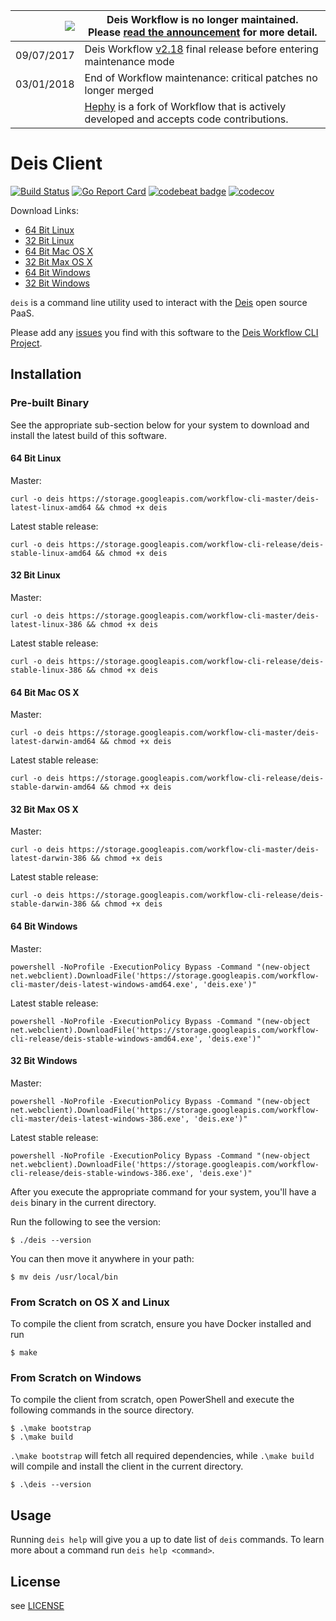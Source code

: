 
|![](https://upload.wikimedia.org/wikipedia/commons/thumb/1/17/Warning.svg/156px-Warning.svg.png) | Deis Workflow is no longer maintained.<br />Please [read the announcement](https://deis.com/blog/2017/deis-workflow-final-release/) for more detail. |
|---:|---|
| 09/07/2017 | Deis Workflow [v2.18][] final release before entering maintenance mode |
| 03/01/2018 | End of Workflow maintenance: critical patches no longer merged |
| | [Hephy](https://github.com/teamhephy/workflow) is a fork of Workflow that is actively developed and accepts code contributions. |

# Deis Client

[![Build Status](https://ci.deis.io/buildStatus/icon?job=Deis/workflow-cli/master)](https://ci.deis.io/job/Deis/job/workflow-cli/job/master/)
[![Go Report Card](https://goreportcard.com/badge/github.com/deis/workflow-cli)](https://goreportcard.com/report/github.com/deis/workflow-cli)
[![codebeat badge](https://codebeat.co/badges/05d314a8-ca61-4211-b69e-e7a3033662c8)](https://codebeat.co/projects/github-com-deis-workflow-cli)
[![codecov](https://codecov.io/gh/deis/workflow-cli/branch/master/graph/badge.svg)](https://codecov.io/gh/deis/workflow-cli)

Download Links:

- [64 Bit Linux](https://storage.googleapis.com/workflow-cli-master/deis-latest-linux-amd64)
- [32 Bit Linux](https://storage.googleapis.com/workflow-cli-master/deis-latest-linux-386)
- [64 Bit Mac OS X](https://storage.googleapis.com/workflow-cli-master/deis-latest-darwin-amd64)
- [32 Bit Max OS X](https://storage.googleapis.com/workflow-cli-master/deis-latest-darwin-386)
- [64 Bit Windows](https://storage.googleapis.com/workflow-cli-master/deis-latest-windows-amd64.exe)
- [32 Bit Windows](https://storage.googleapis.com/workflow-cli-master/deis-latest-windows-386.exe)

`deis` is a command line utility used to interact with the [Deis](http://deis.io) open source PaaS.

Please add any [issues](https://github.com/deis/workflow-cli/issues) you find with this software to the [Deis Workflow CLI Project](https://github.com/deis/workflow-cli).

## Installation

### Pre-built Binary

See the appropriate sub-section below for your system to download and install the latest build of this software.

#### 64 Bit Linux

Master:

```console
curl -o deis https://storage.googleapis.com/workflow-cli-master/deis-latest-linux-amd64 && chmod +x deis
```

Latest stable release:

```
curl -o deis https://storage.googleapis.com/workflow-cli-release/deis-stable-linux-amd64 && chmod +x deis
```

#### 32 Bit Linux

Master:

```console
curl -o deis https://storage.googleapis.com/workflow-cli-master/deis-latest-linux-386 && chmod +x deis
```

Latest stable release:

```
curl -o deis https://storage.googleapis.com/workflow-cli-release/deis-stable-linux-386 && chmod +x deis
```

#### 64 Bit Mac OS X

Master:

```console
curl -o deis https://storage.googleapis.com/workflow-cli-master/deis-latest-darwin-amd64 && chmod +x deis
```

Latest stable release:

```
curl -o deis https://storage.googleapis.com/workflow-cli-release/deis-stable-darwin-amd64 && chmod +x deis
```

#### 32 Bit Max OS X

Master:

```console
curl -o deis https://storage.googleapis.com/workflow-cli-master/deis-latest-darwin-386 && chmod +x deis
```

Latest stable release:

```
curl -o deis https://storage.googleapis.com/workflow-cli-release/deis-stable-darwin-386 && chmod +x deis
```

#### 64 Bit Windows

Master:

```console
powershell -NoProfile -ExecutionPolicy Bypass -Command "(new-object net.webclient).DownloadFile('https://storage.googleapis.com/workflow-cli-master/deis-latest-windows-amd64.exe', 'deis.exe')"
```

Latest stable release:

```
powershell -NoProfile -ExecutionPolicy Bypass -Command "(new-object net.webclient).DownloadFile('https://storage.googleapis.com/workflow-cli-release/deis-stable-windows-amd64.exe', 'deis.exe')"
```

#### 32 Bit Windows

Master:

```console
powershell -NoProfile -ExecutionPolicy Bypass -Command "(new-object net.webclient).DownloadFile('https://storage.googleapis.com/workflow-cli-master/deis-latest-windows-386.exe', 'deis.exe')"
```

Latest stable release:

```
powershell -NoProfile -ExecutionPolicy Bypass -Command "(new-object net.webclient).DownloadFile('https://storage.googleapis.com/workflow-cli-release/deis-stable-windows-386.exe', 'deis.exe')"
```


After you execute the appropriate command for your system, you'll have a `deis` binary in the current directory.

Run the following to see the version:

```console
$ ./deis --version
```

You can then move it anywhere in your path:

```console
$ mv deis /usr/local/bin
```

### From Scratch on OS X and Linux

To compile the client from scratch, ensure you have Docker installed and run

    $ make

### From Scratch on Windows

To compile the client from scratch, open PowerShell and execute the following commands in the source directory.

    $ .\make bootstrap
    $ .\make build

`.\make bootstrap` will fetch all required dependencies, while `.\make build` will compile and install
the client in the current directory.

    $ .\deis --version

## Usage

Running `deis help` will give you a up to date list of `deis` commands.
To learn more about a command run `deis help <command>`.

## License

see [LICENSE](https://github.com/deis/workflow-cli/blob/master/LICENSE)

[v2.18]: https://github.com/deis/workflow/releases/tag/v2.18.0
